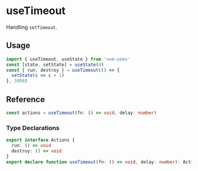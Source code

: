 # useTimeout

Handling `setTimeout`.

## Usage

```ts
import { useTimeout, useState } from 'vue-uses'
const [state, setState] = useState(0)
const { run, destroy } = useTimeout(() => {
  setState(c => c + 1)
}, 3000)
```

## Reference

```ts
const actions = useTimeout(fn: () => void, delay: number)
```

### Type Declarations

```ts
export interface Actions {
  run: () => void
  destroy: () => void
}
export declare function useTimeout(fn: () => void, delay: number): Actions
```
